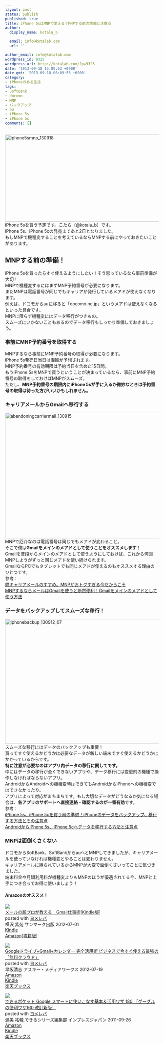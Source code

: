 ```yaml
---
layout: post
status: publish
published: true
title: iPhone 5sはMNPで変える？MNPする前の準備と注意点
author:
  display_name: kotala_b

  email: info@kotalab.com
  url: ''

author_email: info@kotalab.com
wordpress_id: 9325
wordpress_url: http://kotalab.com/?p=9325
date: '2013-09-18 15:09:53 +0900'
date_gmt: '2013-09-18 06:09:53 +0900'
category:
- iPhoneのある生活
tags:
- SoftBank
- docomo
- MNP
- バックアップ
- au
- iPhone 5s
- iPhone 5c
comments: []
---
```

<p><img src="http://kotalab.com/wp-content/uploads/iphone5smnp_130918-546x284.png" alt="iphone5smnp_130918" width="546" height="284" class="alignnone size-large wp-image-9329" /><br />
iPhone 5sを買う予定です。こたら（@kotala_b）です。<br />
iPhone 5s、iPhone 5cの発売まであと2日となりました。<br />
もしMNPで機種変することを考えているならMNPする前にやっておきたいことがあります。<br />
<!--more--></p>
<h2>MNPする前の準備！</h2>
<p>iPhone 5sを買ったらすぐ使えるようにしたい！そう思っているなら事前準備が大切！<br />
MNPで機種変するにはまずMNP予約番号が必要になります。<br />
またMNPは電話番号が同じでもキャリアが発行しているメアドが使えなくなります。<br />
例えば、ドコモからauに移ると「docomo.ne.jp」というメアドは使えなくなるといった具合です。<br />
MNPに限らず機種変にはデータ移行がつきもの。<br />
スムーズにいかないこともあるのでデータ移行もしっかり準備しておきましょう。</p>
<h3>事前にMNP予約番号を取得する</h3>
<p>MNPするなら事前にMNP予約番号の取得が必要になります。<br />
iPhone 5s発売日当日は混雑が予想されます。<br />
MNP予約番号の有効期限は予約当日を含めた15日間。<br />
もうiPhone 5sをMNPで買うということが決まっているなら、事前にMNP予約番号の取得をしておけばMNPがスムーズ。<br />
ただし、<strong>MNP予約番号の期限内にiPhone 5sが手に入るか微妙なときは予約番号の取得は待った方がいいかもしれません。</strong></p>
<h3>キャリアメールからGmailへ移行する</h3>
<p><img src="http://kotalab.com/wp-content/uploads/abandoningcarriermail_130915-546x409.jpg" alt="abandoningcarriermail_130915" width="546" height="409" class="alignnone size-large wp-image-9207" /><br />
MNPで厄介なのは電話番号は同じでもメアドが変わること。<br />
そこで僕は<strong>Gmailをメインのメアドとして使うことをオススメします！</strong><br />
Gmailを普段からメインのメアドとして使うようにしておけば、これから何回MNPしようがずっと同じメアドを使い続けられます。<br />
GmailならPCでもタブレットでも同じメアドが使えるのもオススメする理由のひとつです。<br />
参考：<br />
<a href="http://kotalab.com/abandoning-carrier-mail" target="_blank">脱キャリアメールのすすめ。MNPがおトクすぎる今だからこそ</a><br />
<a href="http://kotalab.com/gmail-main-mail" target="_blank">MNPするならメールはGmailを使うと断然便利！Gmailをメインのメアドとして使う方法</a></p>
<h3>データをバックアップしてスムーズな移行！</h3>
<p><img src="http://kotalab.com/wp-content/uploads/iphonebackup_130912_07-546x407.jpg" alt="iphonebackup_130912_07" width="546" height="407" class="alignnone size-large wp-image-9088" /><br />
スムーズな移行にはデータのバックアップも重要！<br />
買ってすぐ使えるかどうかは必要なデータが新しい端末ですぐ使えるかどうかにかかっているからです。<br />
<strong>特に注意が必要なのはアプリ内データの移行に関してです。</strong><br />
中にはデータの移行が全くできないアプリや、データ移行には変更前の機種で操作しなければならないアプリ。<br />
AndroidからAndroidへの機種変時はできてもAndroidからiPhoneへの機種変ではできなかったり。<br />
アプリによって対応がまちまちです。もし大切なデータがどうなるか気になる場合は、<strong>各アプリのサポートへ直接連絡・確認するのが一番有効</strong>です。<br />
参考：<br />
<a href="http://kotalab.com/iphone-backup" target="_blank">iPhone 5s、iPhone 5cを買う前の準備！iPhoneのデータをバックアップ、移行する方法とその注意点</a><br />
<a href="http://kotalab.com/from-android-to-iphone-5s-iphone-5c" target="_blank">AndroidからiPhone 5s、iPhone 5cへデータを移行する方法と注意点</a></p>
<h3>MNPは面倒くさくない</h3>
<p>ドコモからSoftBank、SoftBankからauへとMNPしてきましたが、キャリアメールを使っていなければ機種変とやることは変わりません。<br />
キャリアメールに縛られているからMNPが大変で面倒くさいってことに気づきました。<br />
端末料金や月額利用料が機種変よりもMNPのほうが優遇されてる今、MNPと上手につき合ってお得に使いましょう！</p>
<h4 class="aam">Amazonのオススメ！</h4>
<div class="booklink-box">
<div class="booklink-image"><a href="http://www.amazon.co.jp/exec/obidos/asin/B008BCCJ80/same-22/" rel="nofollow" target="_blank"><img src="http://ecx.images-amazon.com/images/I/41lsp5JmQPL._SL160_.jpg" style="border: none;" /></a></div>
<div class="booklink-info">
<div class="booklink-name"><a href="http://www.amazon.co.jp/exec/obidos/asin/B008BCCJ80/same-22/" rel="nofollow" target="_blank">メールの超プロが教える　Gmail仕事術[Kindle版]</a>
<div class="booklink-powered-date">posted with <a href="http://yomereba.com" rel="nofollow" target="_blank">ヨメレバ</a></div>
</div>
<div class="booklink-detail">樺沢 紫苑 サンマーク出版 2012-07-01    </div>
<div class="booklink-link2">
<div class="shoplinkkindle"><a href="http://www.amazon.co.jp/exec/obidos/ASIN/B008BCCJ80/same-22/" rel="nofollow" target="_blank" >Kindle</a></div>
<div class="shoplinkamazon"><a href="http://www.amazon.co.jp/exec/obidos/ASIN/476313048X/same-22/" rel="nofollow" target="_blank" title="アマゾン" >Amazon[書籍版]</a></div>
</p></div>
</div>
<div class="booklink-footer"></div>
</div>
<div class="booklink-box">
<div class="booklink-image"><a href="http://www.amazon.co.jp/exec/obidos/asin/4048867806/same-22/" rel="nofollow" target="_blank"><img src="http://ecx.images-amazon.com/images/I/51pU2jXrRkL._SL160_.jpg" style="border: none;" /></a></div>
<div class="booklink-info">
<div class="booklink-name"><a href="http://www.amazon.co.jp/exec/obidos/asin/4048867806/same-22/" rel="nofollow" target="_blank">Googleドライブ+Gmail+カレンダー 完全活用術 ビジネスで今すぐ使える最強の「無料クラウド」</a>
<div class="booklink-powered-date">posted with <a href="http://yomereba.com" rel="nofollow" target="_blank">ヨメレバ</a></div>
</div>
<div class="booklink-detail">早坂清志 アスキー・メディアワークス 2012-07-19    </div>
<div class="booklink-link2">
<div class="shoplinkamazon"><a href="http://www.amazon.co.jp/exec/obidos/asin/4048867806/same-22/" rel="nofollow" target="_blank" title="アマゾン" >Amazon</a></div>
<div class="shoplinkkindle"><a href="http://www.amazon.co.jp/gp/search?keywords=Google%83h%83%89%83C%83u%2BGmail%2B%83J%83%8C%83%93%83_%81%5B%20%8A%AE%91S%8A%88%97p%8Fp%20%83r%83W%83l%83X%82%C5%8D%A1%82%B7%82%AE%8Eg%82%A6%82%E9%8D%C5%8B%AD%82%CC%81u%96%B3%97%BF%83N%83%89%83E%83h%81v&__mk_ja_JP=%83J%83%5E%83J%83i&url=node%3D2275256051&tag=same-22" rel="nofollow" target="_blank" >Kindle</a></div>
<div class="shoplinkrakuten"><a href="http://c.af.moshimo.com/af/c/click?a_id=374941&p_id=56&pc_id=56&pl_id=637&s_v=b5Rz2P0601xu&url=http%3A%2F%2Fbooks.rakuten.co.jp%2Frb%2F11785381%2F" rel="nofollow" target="_blank" title="楽天ブックス" >楽天ブックス</a></div>
</p></div>
</div>
<div class="booklink-footer"></div>
</div>
<div class="booklink-box">
<div class="booklink-image"><a href="http://www.amazon.co.jp/exec/obidos/asin/4844330926/same-22/" rel="nofollow" target="_blank"><img src="http://ecx.images-amazon.com/images/I/51Kgt%2BNreFL._SL160_.jpg" style="border: none;" /></a></div>
<div class="booklink-info">
<div class="booklink-name"><a href="http://www.amazon.co.jp/exec/obidos/asin/4844330926/same-22/" rel="nofollow" target="_blank">できるポケット Google スマートに使いこなす基本＆活用ワザ 180 ［グーグルの便利ワザ160 改訂新版］</a>
<div class="booklink-powered-date">posted with <a href="http://yomereba.com" rel="nofollow" target="_blank">ヨメレバ</a></div>
</div>
<div class="booklink-detail">渥美 祐輔,できるシリーズ編集部 インプレスジャパン 2011-09-26    </div>
<div class="booklink-link2">
<div class="shoplinkamazon"><a href="http://www.amazon.co.jp/exec/obidos/asin/4844330926/same-22/" rel="nofollow" target="_blank" title="アマゾン" >Amazon</a></div>
<div class="shoplinkkindle"><a href="http://www.amazon.co.jp/gp/search?keywords=%82%C5%82%AB%82%E9%83%7C%83P%83b%83g%20Google%20%83X%83%7D%81%5B%83g%82%C9%8Eg%82%A2%82%B1%82%C8%82%B7%8A%EE%96%7B%81%95%8A%88%97p%83%8F%83U%20180%20%81m%83O%81%5B%83O%83%8B%82%CC%95%D6%97%98%83%8F%83U160%20%89%FC%92%F9%90V%94%C5%81n&__mk_ja_JP=%83J%83%5E%83J%83i&url=node%3D2275256051&tag=same-22" rel="nofollow" target="_blank" >Kindle</a></div>
<div class="shoplinkrakuten"><a href="http://c.af.moshimo.com/af/c/click?a_id=374941&p_id=56&pc_id=56&pl_id=637&s_v=b5Rz2P0601xu&url=http%3A%2F%2Fbooks.rakuten.co.jp%2Frb%2F11354043%2F" rel="nofollow" target="_blank" title="楽天ブックス" >楽天ブックス</a></div>
</p></div>
</div>
<div class="booklink-footer"></div>
</div>
